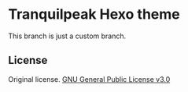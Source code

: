 # Tranquilpeak Hexo theme

This branch is just a custom branch.

## License ##

Original license. [GNU General Public License v3.0](https://github.com/LouisBarranqueiro/tranquilpeak-hexo-theme/blob/master/LICENSE)
